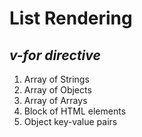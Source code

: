 # List Rendering


## *v-for directive*
<ol>
  <li>Array of Strings</li>
  <li>Array of Objects</li>
  <li>Array of Arrays</li>
  <li>Block of HTML elements</li>
  <li>Object key-value pairs</li>
  

</ol>


